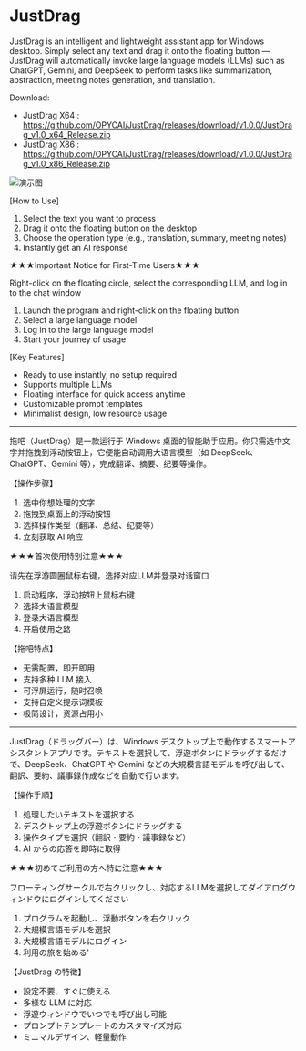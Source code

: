 # JustDrag
JustDrag is an intelligent and lightweight assistant app for Windows desktop. Simply select any text and drag it onto the floating button — JustDrag will automatically invoke large language models (LLMs) such as ChatGPT, Gemini, and DeepSeek to perform tasks like summarization, abstraction, meeting notes generation, and translation.

Download:

* JustDrag X64 : https://github.com/OPYCAI/JustDrag/releases/download/v1.0.0/JustDrag_v1.0_x64_Release.zip
* JustDrag X86 : https://github.com/OPYCAI/JustDrag/releases/download/v1.0.0/JustDrag_v1.0_x86_Release.zip

![演示图](https://i.imgur.com/82ofnlM.png?raw=true)

[How to Use]
1. Select the text you want to process
2. Drag it onto the floating button on the desktop
3. Choose the operation type (e.g., translation, summary, meeting notes)
4. Instantly get an AI response

★★★Important Notice for First-Time Users★★★

Right-click on the floating circle, select the corresponding LLM, and log in to the chat window
 1. Launch the program and right-click on the floating button
 2. Select a large language model
 3. Log in to the large language model
 4. Start your journey of usage

[Key Features]
* Ready to use instantly, no setup required
* Supports multiple LLMs 
* Floating interface for quick access anytime
* Customizable prompt templates
* Minimalist design, low resource usage

________________________________________________________

拖吧（JustDrag）是一款运行于 Windows 桌面的智能助手应用。你只需选中文字并拖拽到浮动按钮上，它便能自动调用大语言模型（如 DeepSeek、ChatGPT、Gemini 等），完成翻译、摘要、纪要等操作。

【操作步骤】
1. 选中你想处理的文字
2. 拖拽到桌面上的浮动按钮
3. 选择操作类型（翻译、总结、纪要等）
4. 立刻获取 AI 响应

★★★首次使用特别注意★★★

请先在浮游圆圈鼠标右键，选择对应LLM并登录对话窗口
 1. 启动程序，浮动按钮上鼠标右键
 2. 选择大语言模型
 3.  登录大语言模型
 4.  开启使用之路

【拖吧特点】
* 无需配置，即开即用
* 支持多种 LLM 接入
* 可浮屏运行，随时召唤
* 支持自定义提示词模板
* 极简设计，资源占用小
  
________________________________________________________

JustDrag（ドラッグバー）は、Windows デスクトップ上で動作するスマートアシスタントアプリです。テキストを選択して、浮遊ボタンにドラッグするだけで、DeepSeek、ChatGPT や Gemini などの大規模言語モデルを呼び出して、翻訳、要約、議事録作成などを自動で行います。

【操作手順】
1. 処理したいテキストを選択する
2. デスクトップ上の浮遊ボタンにドラッグする
3. 操作タイプを選択（翻訳・要約・議事録など）
4. AI からの応答を即時に取得

★★★初めてご利用の方へ特に注意★★★

フローティングサークルで右クリックし、対応するLLMを選択してダイアログウィンドウにログインしてください
 1. プログラムを起動し、浮動ボタンを右クリック
 2. 大規模言語モデルを選択
 3. 大規模言語モデルにログイン
 4. 利用の旅を始める'
    
【JustDrag の特徴】
* 設定不要、すぐに使える
* 多様な LLM に対応
* 浮遊ウィンドウでいつでも呼び出し可能
* プロンプトテンプレートのカスタマイズ対応
* ミニマルデザイン、軽量動作
